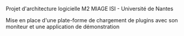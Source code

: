 Projet d'architecture logicielle M2 MIAGE ISI - Université de Nantes

Mise en place d'une plate-forme de chargement de plugins avec son moniteur et une application de démonstration
